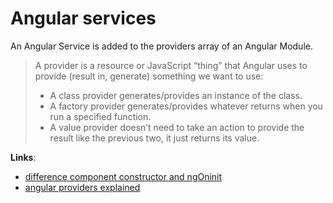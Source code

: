 Angular services
=====================================================

An Angular Service is added to the providers array of an Angular Module.
> A provider is a resource or JavaScript “thing” that Angular uses to provide (result in, generate) something we want to use:
> - A class provider generates/provides an instance of the class.
> - A factory provider generates/provides whatever returns when you run a specified function.
> - A value provider doesn’t need to take an action to provide the result like the previous two, it just returns its value.

**Links**:
- [difference component constructor and ngOninit](http://stackoverflow.com/questions/35763730/difference-between-constructor-and-ngoninit)
- [angular providers explained](https://www.sitepoint.com/angular-2-components-providers-classes-factories-values/)